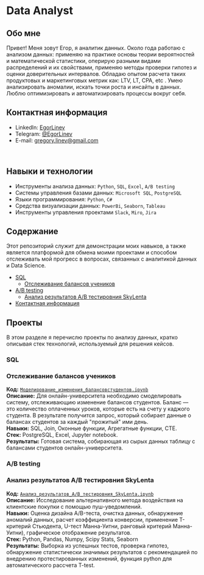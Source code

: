# Data Analyst

## Обо мне 

Привет! Меня зовут Егор, я аналитик данных. Около года работаю с анализом данных: применяю на практике основы теории вероятностей и математической статистики, оперирую разными видами распределений и их свойствами, применяю методы проверки гипотез и оценки доверительных интервалов. Обладаю опытом расчета таких продуктовых и маркетинговых метрик как: LTV, LT, CPA, etc . Умею анализировать аномалии, искать точки роста и инсайты в данных.
Люблю оптимизировать и автоматизировать процессы вокруг себя. 

## Контактная информация
- LinkedIn: [EgorLinev](https://www.linkedin.com/in/egor-linev-54b166288/) 
- Telegram: [@EgorLinev](https://t.me/EgorLinev)
- E-mail: gregory.linev@gmail.com

<br>

## Навыки и технологии
- Инструменты анализа данных: ``Python``, ``SQL``, ``Excel``, ``A/B testing``
- Системы управления базами данных: ``Microsoft SQL``, ``PostgreSQL``
- Языки программирования: ``Python``, ``C#``
- Средства визуализации данных: ``PowerBi``, ``Seaborn``, ``Tableau``
- Инструменты управления проектами ``Slack``, ``Miro``, ``Jira``
  
## Содержание
 Этот репозиторий служит для демонстрации моих навыков, а также является платформой для обмена моими проектами и способом отслеживать мой прогресс в вопросах, связанных с аналитикой данных и Data Science.
<br>
- [SQL](#sql)
  + [Отслеживание балансов учеников](#отслеживание-балансов-учеников)
- [A/B testing](#ab-testing)
  + [Анализ результатов A/B тестировния SkyLenta](#анализ-результатов-ab-тестировния-skylenta)
- [Контактная информация](#контактная-информация)

 
 ## Проекты 
 В этом разделе я перечислю проекты по анализу данных, кратко описывая стек технологий, используемый для решения кейсов.
 <br>
 ### SQL   
 ### Отслеживание балансов учеников
**Код:** [`Моделирование_изменения_балансовстудентов.ipynb`](https://github.com/EgorLinev/StudyProjects/blob/main/%D0%9C%D0%BE%D0%B4%D0%B5%D0%BB%D0%B8%D1%80%D0%BE%D0%B2%D0%B0%D0%BD%D0%B8%D0%B5%20%D0%B8%D0%B7%D0%BC%D0%B5%D0%BD%D0%B5%D0%BD%D0%B8%D1%8F%20%D0%B1%D0%B0%D0%BB%D0%B0%D0%BD%D1%81%D0%BE%D0%B2%20%D1%81%D1%82%D1%83%D0%B4%D0%B5%D0%BD%D1%82%D0%BE%D0%B2.ipynb)    
**Описание:** Для онлайн-университета необходимо смоделировать систему, отслеживающию изменение балансов студентов. Баланс — это количество оплаченных уроков, которые есть на счету у каджого студента. В результате получится запрос, который собирает данные о балансах студентов за каждый "прожитый" ими день.   
**Навыки:** SQL, Join, Оконные функции, Агрегатные функции, CTE.  
**Стек:** PostgreSQL, Excel, Jupyter notebook.  
**Результаты:** Готовая система, собирающая из сырых данных таблицу с балансами студентов онлайн-университета.  
 
### A/B testing

  ### Анализ результатов A/B тестировния SkyLenta
**Код:** [`Анализ_результатов_A/B_тестировния_SkyLenta.ipynb`](https://github.com/EgorLinev/StudyProjects/blob/main/%D0%90%D0%BD%D0%B0%D0%BB%D0%B8%D0%B7%20%D1%80%D0%B5%D0%B7%D1%83%D0%BB%D1%8C%D1%82%D0%B0%D1%82%D0%BE%D0%B2%20AB%20%D1%82%D0%B5%D1%81%D1%82%D0%B8%D1%80%D0%BE%D0%B2%D0%BD%D0%B8%D1%8F%20SkyLenta.ipynb)   
**Описание:**  Исследование альтернативного метода воздействия на клиентские покупки с помощью пуш-уведомлений.   
**Навыки:** Оценка дизайна A/B-теста, очистка данных, обнаружение аномалий данных, расчет коэффициента конверсии, применение Т-критерий Стьюдента, U-тест Манна-Уитни, ранговый критерий Манна-Уитни), графическое отображение результатов.  
**Стек:** Python, Pandas, Numpy, Scipy Stats, Seaborn  
**Результаты:** Выборка из успешных тестов, проверка гипотез, обнаружение статистически значимых результатов с рекомендацией по внедрению протестированных изменений, функция python для автоматического рассчета T-test.   
